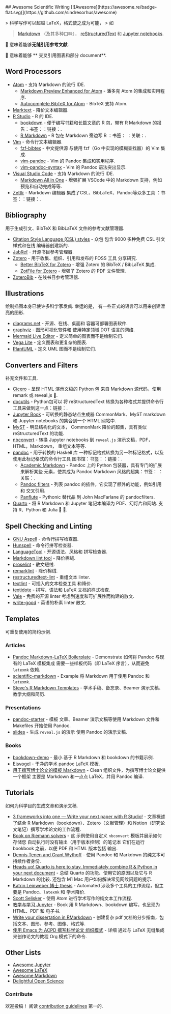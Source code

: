 <div class="github-widget" data-repo="writing-resources/awesome-scientific-writing"></div>
## Awesome Scientific Writing [![Awesome](https://awesome.re/badge-flat.svg)](https://github.com/sindresorhus/awesome)

&gt; 科学写作可以超越 LaTeX，格式使之成为可能，
&gt; 如
> [Markdown](https://daringfireball.net/projects/markdown/) （及其多种口味），
> [reStructuredText](https://docutils.sourceforge.io/rst.html) 和
> [Jupyter notebooks](https://jupyter.org/).

:bookmark: 意味着能够**无缝引用参考文献**.

:link: 意味着能够 ** 交叉引用图表和部分
document**.



## Word Processors

- [Atom](https://atom.io) - 支持 Markdown 的流行 IDE.
  - [Markdown Preview Enhanced for Atom](https://github.com/shd101wyy/markdown-preview-enhanced) - 潘多克
    Atom 的集成和实用程序.
  - [Autocomplete BibTeX for Atom](https://github.com/apcshields/autocomplete-bibtex) - BibTeX 支持 Atom.
- [Marktext](https://github.com/marktext/marktext) - 降价文本编辑器.
- [R Studio](https://github.com/rstudio/rstudio) - R 的 IDE.
  - [bookdown](https://github.com/rstudio/bookdown) - 便于编写书籍和长篇文章的 R 包，带有 R Markdown 的报告：书签：：链接：.
  - [R Markdown](https://rmarkdown.rstudio.com/) - R 包在 Markdown 旁边写 R
   ：书签：
   ：关联：.
- [Vim](https://www.vim.org/) - 命令行文本编辑器.
  - [fzf-bibtex](https://github.com/msprev/fzf-bibtex/#readme) - 中文提供源
    与使用 fzf（Go 中实现的模糊查找器）的 Vim 集成.
  - [vim-pandoc](https://github.com/vim-pandoc/vim-pandoc) - Vim 的 Pandoc 集成和实用程序.
  - [vim-pandoc-syntax](https://github.com/vim-pandoc/vim-pandoc-syntax) - Vim 的 Pandoc 语法突出显示.
- [Visual Studio Code](https://code.visualstudio.com/) - 支持 Markdown 的流行 IDE.
  - [Markdown All in One](https://github.com/yzhang-gh/vscode-markdown/#readme) - 增强扩展
    VSCode 中的 Markdown 支持，例如预览和自动完成等等.
- [Zettlr](https://www.zettlr.com/) - Markdown 编辑器
   集成了CSL、BibLaTeX、Pandoc等众多工具
   ：书签：：链接：.

## Bibliography

用于生成引文、BibTeX 和 BibLaTeX 文件的参考文献管理器.

- [Citation Style Language (CSL) styles](https://editor.citationstyles.org/) - 众包
  包含 9000 多种免费 CSL 引文样式和在线
  编辑器创建新的.
- [JabRef](https://www.jabref.org/) - 开源书目参考管理器.
- [Zotero](https://www.zotero.org/) - 用于收集、组织、引用和发布的 FOSS 工具
  分享研究.
  - [Better BibTeX for Zotero](https://retorque.re/zotero-better-bibtex/) - 增强
    Zotero 的 BibTeX / BibLaTeX 集成.
  - [ZotFile for Zotero](http://zotfile.com/) - 增强了 Zotero 的 PDF 文件管理.
- [ZoteroBib](https://zbib.org/) - 在线书目参考管理器.

## Illustrations

绘制插图本身已使许多科学家发疯. 幸运的是，
有一些正式的语言可以用来创建漂亮的图形.

- [diagrams.net](https://www.diagrams.net/) - 开源、在线、桌面和
  容器可部署图表软件.
- [graphviz](https://graphviz.org/) - 图形可视化软件和
  使用特定领域 DOT 语言的网络.
- [Mermaid Live Editor](https://mermaid-js.github.io/mermaid-live-editor/) - 定义简单的图表而不是绘制它们.
- [Vega Lite](https://vega.github.io/vega-lite/examples/) - 定义图表和更复杂的图表.
- [PlantUML](https://plantuml.com/) - 定义 UML 图而不是绘制它们.

## Converters and Filters

补充文件和工具.

- [Cicero](https://cicero.xyz/) - 呈现 HTML 演示文稿的 Python 包
  来自 Markdown 源代码，使用 remark 或 reveal.js :link:.
- [docutils](https://docutils.sourceforge.io/docs/) - Python包可以
  将 reStructuredText 转换为各种格式并提供命令行
  工具来做到这一点：链接：.
- [Jupyter Book](https://jupyterbook.org/en/stable/) - 可转换的静态站点生成器
  CommonMark、MyST markdown 和 Jupyter notebooks 的集合到一个 HTML 网站中.
- [MyST](https://myst-parser.readthedocs.io/en/latest/) - 明显结构化的文本，
  CommonMark 降价的超集，具有类似 reStructuredText 的功能.
- [nbconvert](https://nbconvert.readthedocs.io/en/latest/) - 转换 Jupyter
  notebooks 到 `reveal.js` 演示文稿，PDF，HTML，Markdown，
  重组文本等等.
- [pandoc](https://pandoc.org/MANUAL) - 用于转换的 Haskell 库
  一种标记格式转换为另一种标记格式，以及使用此标记格式的命令行工具
  图书馆：书签：：链接：.
  - [Academic Markdown](https://github.com/smathot/academicmarkdown#readme) - Pandoc 上的 Python 包装器，具有专门的扩展来解析某些
    元素，使其成为 Pandoc Markdown 风格的超集：书签：
    ：关联：.
  - [Pandoc filters](https://github.com/jgm/pandoc/wiki/Pandoc-Filters) - 列表
    pandoc 的插件，它实现了额外的功能，例如引用和
    交叉引用.
  - [Panflute](http://scorreia.com/software/panflute/) - Pythonic 替代品
    到 John MacFarlane 的 pandocfilters.
- [Quarto](https://quarto.org)  - 将 R Markdown 和 Jupyter 笔记本编译为 PDF、幻灯片和网站. 支持 R、Python 和 Julia :bookmark: :link:.

## Spell Checking and Linting

- [GNU Aspell](http://aspell.net/) - 命令行拼写检查器.
- [Hunspell](http://hunspell.github.io/) - 命令行拼写检查器.
- [LanguageTool](https://languagetool.org/) - 开源语法、风格和
 拼写检查器.
- [Markdown lint tool](https://github.com/markdownlint/markdownlint) - 降价棉绒.
- [proselint](http://proselint.com/) - 散文短绒.
- [remarklint](https://github.com/remarkjs/remark-lint) - 降价棉绒.
- [restructuredtext-lint](https://github.com/twolfson/restructuredtext-lint) - 重组文本 linter.
- [textlint](https://textlint.github.io/) - 可插入的文本检查工具
 和降价.
- [textidote](https://sylvainhalle.github.io/textidote/) - 拼写、语法和
 LaTeX 文档的样式检查.
- [Vale](https://github.com/errata-ai/vale) - 免费的开源 linter
 考虑到速度和可扩展性而构建的散文.
- [write-good](https://github.com/btford/write-good) - 英语的朴素 linter
 散文.

## Templates

可重复使用的简约示例.

### Articles

- [Pandoc Markdown-LaTeX
   Boilerplate](https://github.com/davecap/markdown-latex-boilerplate/#readme) - Demonstrate
   如何将 Pandoc 与现有的 LaTeX 模板集成
   需要一些样板代码（即 LaTeX 序言），从而避免
   `latexmk` 依赖.
- [scientific-markdown](https://github.com/JensErat/scientific-markdown/#readme) - Example
   将 Markdown 用于使用 Pandoc 和
   `latexmk`.
- [Steve's R Markdown Templates](https://github.com/svmiller/svm-r-markdown-templates/) - 学术手稿、备忘录、Beamer 演示文稿、教学大纲和简历.

### Presentations

- [pandoc-starter](https://github.com/jez/pandoc-starter/#readme) - 模板
   文章、Beamer 演示文稿等使用 Markdown 文件和 Makefiles
   开始使用 Pandoc.
- [slides](https://github.com/cgroll/slides/#readme) - 生成 `reveal.js` 的演示
   使用 Pandoc 的演示文稿.

### Books

- [bookdown-demo](https://github.com/rstudio/bookdown-demo/#readme) - 最小
   基于 R Markdown 和 bookdown 的书籍示例.
- [Eisvogel](https://github.com/Wandmalfarbe/pandoc-latex-template) - 干净的学术 pandoc LaTeX 模板.
- [用于撰写博士论文的模板
   Markdown](https://github.com/tompollard/phd_thesis_markdown#readme) - Clean
   组织文件，为撰写博士论文提供一个框架
   主要是 Markdown 和一点点 LaTeX，并用 Pandoc 编译.

## Tutorials

如何为科学目的生成文章和演示文稿.

- [3 frameworks into one — Write your next paper with R Studio!](https://www.ds-econ.com/write-your-whole-paper-in-r-it-is-better/) - 文章概述了结合 R Markdown（bookdown）、Zotero（文献管理）和 Notion（研究论文笔记）撰写学术论文的工作流程. 
- [Book on Riemann solvers](https://github.com/clawpack/riemann_book/#readme) - 这
   示例使用自定义 `nbconvert` 模板并展示如何存储您
   自动执行时没有输出（用于版本控制）的笔记本
   它们在运行 bookbook 之前，以便 PDF 和 HTML 版本包括
   输出.
- [Dennis Tenen and Grant Wythoff](https://programminghistorian.org/en/lessons/sustainable-authorship-in-plain-text-using-pandoc-and-markdown) - 使用 Pandoc 和 Markdown 的纯文本可持续作者身份.
- [Heads up! Quarto is here to stay. Immediately combine R & Python in your next document](https://www.ds-econ.com/quarto/)  - 总结 Quarto 的功能、使用它的原因以及它与 R Markdown 的比较. 还包含 M1 Mac 用户如何解决常见网纹问题的提示.
- [Katrin Leinweber 博士
   thesis](https://github.com/katrinleinweber/PhD-thesis/#readme) - Automated
   涉及多个工具的工作流程，但主要是 Pandoc、`latexmk` 和
   学术降价.
- [Scott Selisker](http://u.arizona.edu/~selisker/post/workflow/) - 使用 Atom 进行学术写作的纯文本工作流程.
- [教学与学习
   Jupyter](https://github.com/jupyter4edu/jupyter-edu-book/#readme) - Book
   用 R Markdown、bookdown 编写，也呈现为 HTML、PDF 和
   电子书.
- [Write your dissertation in RMarkdown](https://ourcodingclub.github.io/tutorials/rmarkdown-dissertation/) - 创建复杂 pdf 文档的分步指南，包括文本、图形、参考、图像、格式等.
- [使用 Emacs 为 ACPD 撰写科学论文
   组织模式](https://www.draketo.de/english/emacs/writing-papers-in-org-mode-acpd) - 详细
   通过与 LaTeX 无缝集成来创作论文的教程
   Org 模式下的命令.

## Other Lists

- [Awesome Jupyter](https://github.com/markusschanta/awesome-jupyter/#renderingpublishingconversion)
- [Awesome LaTeX](https://github.com/egeerardyn/awesome-LaTeX/#readme)
- [Awesome Markdown](https://github.com/BubuAnabelas/awesome-markdown/#readme)
- [Delightful Open Science](https://codeberg.org/teaserbot-labs/delightful-open-science)

### Contribute

欢迎投稿！ 阅读 [contribution guidelines](https://github.com/writing-resources/awesome-scientific-writing/blob/master/CONTRIBUTING.md) 第一的.
